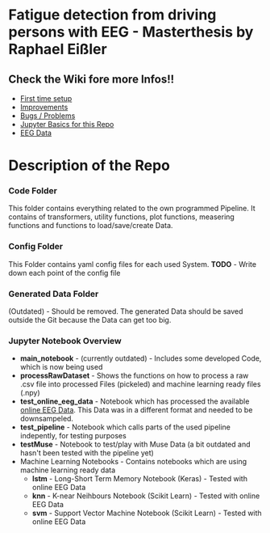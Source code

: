 # Fatigue detection from driving persons with EEG - Masterthesis by Raphael Eißler

## Check the Wiki fore more Infos!!
- [First time setup](https://github.com/mudo121/thesis_eeg/wiki/First-time-Setup)
- [Improvements](https://github.com/mudo121/thesis_eeg/wiki/Possible-Improvements)
- [Bugs / Problems](https://github.com/mudo121/thesis_eeg/wiki/Known-Bugs-or-Issues)
- [Jupyter Basics for this Repo](https://github.com/mudo121/thesis_eeg/wiki/Jupyter-Notebook-Basics-for-using-existing-Functions)
- [EEG Data](https://github.com/mudo121/thesis_eeg/wiki/EEG-Data)



# Description of the Repo
### Code Folder
This folder contains everything related to the own programmed Pipeline. It contains of transformers, utility functions, plot functions, measering functions and functions to load/save/create Data.

### Config Folder
This Folder contains yaml config files for each used System.
**TODO** - Write down each point of the config file

### Generated Data Folder
(Outdated) - Should be removed. The generated Data should be saved outside the Git because the Data can get too big.

### Jupyter Notebook Overview
- **main_notebook** - (currently outdated) - Includes some developed Code, which is now being used
- **processRawDataset** - Shows the functions on how to process a raw .csv file into processed Files (pickeled) and machine learning ready files (.npy)
- **test_online_eeg_data** - Notebook which has processed the available [online EEG Data](https://figshare.com/articles/The_original_EEG_data_for_driver_fatigue_detection/5202739). This Data was in a different format and needed to be downsampeled.
- **test_pipeline** - Notebook which calls parts of the used pipeline indepently, for testing purposes
- **testMuse** - Notebook to test/play with Muse Data (a bit outdated and hasn't been tested with the pipeline yet)
- Machine Learning Notebooks - Contains notebooks which are using machine learning ready data
  - **lstm** - Long-Short Term Memory Notebook (Keras) - Tested with online EEG Data
  - **knn** - K-near Neihbours Notebook (Scikit Learn) - Tested with online EEG Data
  - **svm** - Support Vector Machine Notebook (Scikit Learn) - Tested with online EEG Data
